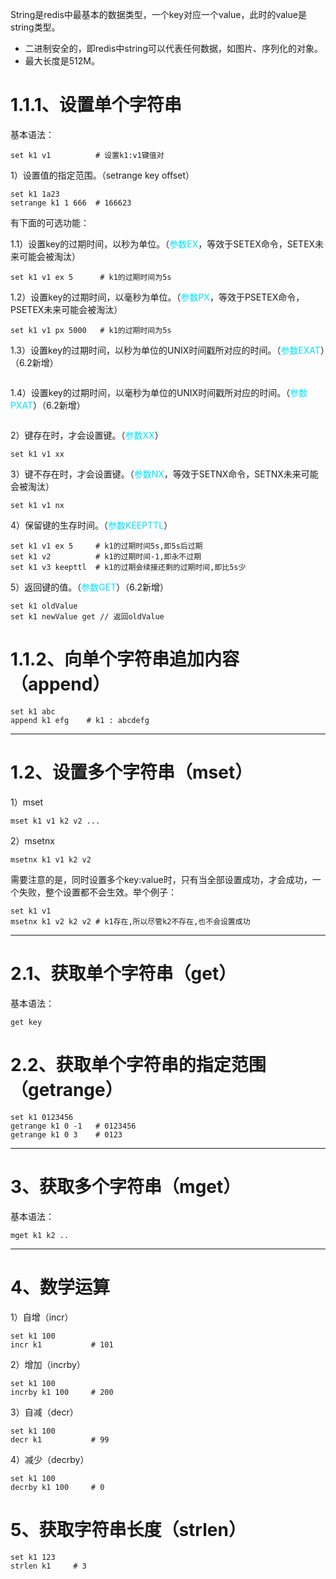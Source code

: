 
String是redis中最基本的数据类型，一个key对应一个value，此时的value是string类型。

- 二进制安全的，即redis中string可以代表任何数据，如图片、序列化的对象。
- 最大长度是512M。

# 1.1.1、设置单个字符串

基本语法：
```redis
set k1 v1          # 设置k1:v1键值对
```
1）设置值的指定范围。（setrange key offset）
```redis
set k1 1a23
setrange k1 1 666  # 166623
```

有下面的可选功能：

1.1）设置key的过期时间，以秒为单位。（<font color="00E0FF">参数EX</font>，等效于SETEX命令，SETEX未来可能会被淘汰）
```redis
set k1 v1 ex 5      # k1的过期时间为5s
```
1.2）设置key的过期时间，以毫秒为单位。（<font color="00E0FF">参数PX</font>，等效于PSETEX命令，PSETEX未来可能会被淘汰）
```redis
set k1 v1 px 5000   # k1的过期时间为5s
```
1.3）设置key的过期时间，以秒为单位的UNIX时间戳所对应的时间。（<font color="00E0FF">参数EXAT</font>）（6.2新增）
```redis

```
1.4）设置key的过期时间，以毫秒为单位的UNIX时间戳所对应的时间。（<font color="00E0FF">参数PXAT</font>）（6.2新增）
```redis

```
2）键存在时，才会设置键。（<font color="00E0FF">参数XX</font>）
```redis
set k1 v1 xx
```
3）键不存在时，才会设置键。（<font color="00E0FF">参数NX</font>，等效于SETNX命令，SETNX未来可能会被淘汰）
```redis
set k1 v1 nx
```
4）保留键的生存时间。（<font color="00E0FF">参数KEEPTTL</font>）
```redis
set k1 v1 ex 5     # k1的过期时间5s,即5s后过期
set k1 v2          # k1的过期时间-1,即永不过期
set k1 v3 keepttl  # k1的过期会续接还剩的过期时间,即比5s少
```
5）返回键的值。（<font color="00E0FF">参数GET</font>）（6.2新增）
```redis
set k1 oldValue 
set k1 newValue get // 返回oldValue
```
# 1.1.2、向单个字符串追加内容（append）
```redis
set k1 abc
append k1 efg    # k1 : abcdefg
```
-- --
# 1.2、设置多个字符串（mset）

1）mset
```redis
mset k1 v1 k2 v2 ... 
```
2）msetnx
```redis
msetnx k1 v1 k2 v2
```
需要注意的是，同时设置多个key:value时，只有当全部设置成功，才会成功，一个失败，整个设置都不会生效。举个例子：
```redis
set k1 v1
msetnx k1 v2 k2 v2 # k1存在,所以尽管k2不存在,也不会设置成功 
```
-- -- 
# 2.1、获取单个字符串（get）

基本语法：
```redis
get key
```
# 2.2、获取单个字符串的指定范围（getrange）
```redis
set k1 0123456
getrange k1 0 -1   # 0123456
getrange k1 0 3    # 0123
```
-- --
# 3、获取多个字符串（mget）

基本语法：
```redis
mget k1 k2 ..
```
-- --
# 4、数学运算

1）自增（incr）
```redis
set k1 100
incr k1           # 101
```
2）增加（incrby）
```redis
set k1 100
incrby k1 100     # 200
```
3）自减（decr）
```redis
set k1 100
decr k1           # 99
```
4）减少（decrby）
```redis
set k1 100
decrby k1 100     # 0
```
# 5、获取字符串长度（strlen）
```redis
set k1 123
strlen k1     # 3
```



